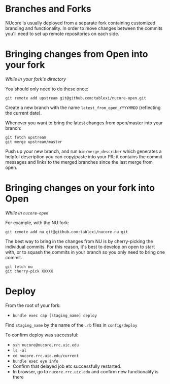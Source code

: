 # Branches and Forks

NUcore is usually deployed from a separate fork containing customized branding
and functionality. In order to move changes between the commits you'll need to
set up remote repositories on each side.

# Bringing changes from Open into your fork

_While in your fork's directory_

You should only need to do these once:

```
git remote add upstream git@github.com:tablexi/nucore-open.git
```

Create a new branch with the name `latest_from_open_YYYYMMDD` (reflecting the current date).

Whenever you want to bring the latest changes from open/master into your branch:

```
git fetch upstream
git merge upstream/master
```

Push up your new branch, and run `bin/merge_describer` which generates a helpful description you can copy/paste into your PR; it contains the commit messages and links to the merged branches since the last merge from open.

# Bringing changes on your fork into Open

_While in `nucore-open`_

For example, with the NU fork:

`git remote add nu git@github.com:tablexi/nucore-nu.git`

The best way to bring in the changes from NU is by cherry-picking the individual
commits. For this reason, it's best to develop on open to start with, or to squash
the commits in your branch so you only need to bring one commit.

```
git fetch nu
git cherry-pick XXXXX
```

# Deploy
From the root of your fork:

- `bundle exec cap [staging_name] deploy`

Find `staging_name` by the name of the `.rb` files in `config/deploy`

To confirm deploy was successful:

- `ssh nucore@nucore.rrc.uic.edu`
- `ls -al`
- `cd nucore.rrc.uic.edu/current`
- `bundle exec eye info`
- Confirm that delayed job etc successfully restarted.
- In browser, go to `nucore.rrc.uic.edu` and confirm new functionality is there
